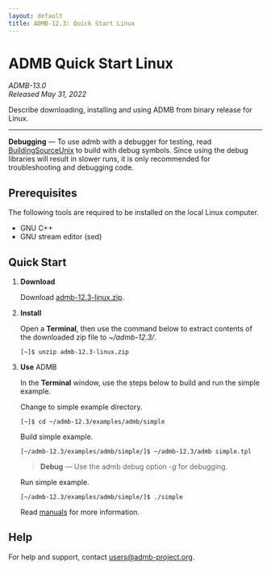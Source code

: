 ```yaml
---
layout: default
title: ADMB-12.3: Quick Start Linux
---
```


# ADMB Quick Start Linux

*ADMB-13.0*  
*Released May 31, 2022*  

Describe downloading, installing and using ADMB from binary release for Linux.

---

**Debugging** &mdash; To use admb with a debugger for testing, read [BuildingSourceUnix](BuildingSourceUnix.html) to build with debug symbols.  Since using the debug libraries will result in slower runs, it is only recommended for troubleshooting and debugging code. 

Prerequisites
-------------

The following tools are required to be installed on the local Linux computer.

* GNU C++
* GNU stream editor (sed)

Quick Start
-----------

1. **Download**

   Download [admb-12.3-linux.zip](https://github.com/admb-project/admb/releases/download/admb-12.3/admb-12.3-linux.zip).

2. **Install**

   Open a **Terminal**, then use the command below to extract contents of the downloaded zip file to _~/admb-12.3/_. 

   ```
   [~]$ unzip admb-12.3-linux.zip
   ```

3. **Use** ADMB

   In the **Terminal** window, use the steps below to build and run the simple example.

   Change to simple example directory.       

   ```
   [~]$ cd ~/admb-12.3/examples/admb/simple
   ```

   Build simple example.

   ```
   [~/admb-12.3/examples/admb/simple/]$ ~/admb-12.3/admb simple.tpl
   ```

   > **Debug** &mdash; Use the admb debug option *-g* for debugging.

   Run simple example.

   ```
   [~/admb-12.3/examples/admb/simple/]$ ./simple
   ```

   Read [manuals](http://www.admb-project.org/docs/manuals/) for more information.

Help
----

For help and support, contact <users@admb-project.org>.
